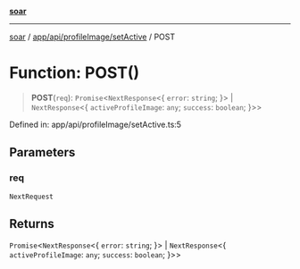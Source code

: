 [**soar**](../../../../../README.md)

***

[soar](../../../../../modules.md) / [app/api/profileImage/setActive](../README.md) / POST

# Function: POST()

> **POST**(`req`): `Promise`\<`NextResponse`\<\{ `error`: `string`; \}\> \| `NextResponse`\<\{ `activeProfileImage`: `any`; `success`: `boolean`; \}\>\>

Defined in: app/api/profileImage/setActive.ts:5

## Parameters

### req

`NextRequest`

## Returns

`Promise`\<`NextResponse`\<\{ `error`: `string`; \}\> \| `NextResponse`\<\{ `activeProfileImage`: `any`; `success`: `boolean`; \}\>\>
